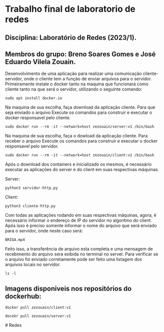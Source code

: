 # Trabalho final de laboratorio de redes

## Disciplina: Laboratório de Redes (2023/1).

## Membros do grupo: **Breno Soares Gomes** e **José Eduardo Vilela Zouain**.

Desenvolvimento de uma aplicação para realizar uma comunicação cliente-servidor, onde o cliente tem a função de enviar arquivos para o servidor.
Primeiramente instale o docker tanto na maquina que funcionará como cliente tanto na que será o servidor, utilizando o seguinte comando:

```
sudo apt install docker.io
```

Na maquina de sua escolha, faça download da aplicação cliente. Para que seja enviado o arquivo Execute os comandos para construir e executar o docker responsavel pelo cliente.

```
sudo docker run --rm -it --network=host zezouain/server:v1 /bin/bash
```

Na maquina de sua escolha, faça o dowload da aplicação cliente. Para receber o arquivo Execute os comandos para construir e executar o docker responsavel pelo servidor.

```
sudo docker run --rm -it --network=host zezouain/client:v1 /bin/bash
```

Após o download dos containers e inicializado os mesmos, é necessário executar as aplicações do server e do client em suas respectivas máquinas.

Server:

```
python3 servidor-http.py
```

Client:

```
python3 cliente-http.py
```

Com todas as aplicações rodando em suas respectivas máquinas, agora, é necessário informar o endereço de IP do servidor no algoritmo do client. Após isso é preciso somente informar o nome do arquivo que será enviado para o servidor, onde neste caso será:

```
BRIGA.mp4
```

Feito isso, a transferência de arquivo esta completa e uma mensagem de recebimento do arquivo sera exibida no terminal no server. Para verificar se o arquivo foi enviado corretamente pode ser feito uma listagem dos arquivos locais no servidor.

```
ls -l
```

## Imagens disponiveis nos repositórios do dockerhub:

```
docker pull zezouain/client:v1

docekr pull zezouain/server:v1
```
#   R e d e s  
 